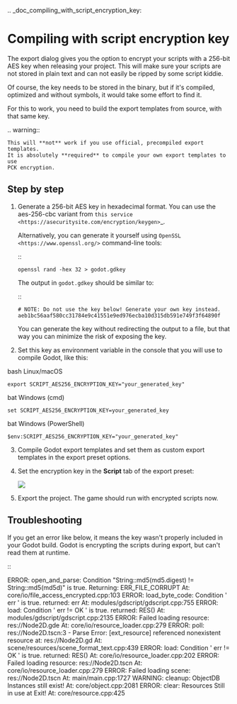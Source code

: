 .. _doc_compiling_with_script_encryption_key:

Compiling with script encryption key
====================================


The export dialog gives you the option to encrypt your scripts with a 256-bit
AES key when releasing your project. This will make sure your scripts are not
stored in plain text and can not easily be ripped by some script kiddie.

Of course, the key needs to be stored in the binary, but if it's compiled,
optimized and without symbols, it would take some effort to find it.

For this to work, you need to build the export templates from source,
with that same key.

.. warning::

    This will **not** work if you use official, precompiled export templates.
    It is absolutely **required** to compile your own export templates to use
    PCK encryption.

Step by step
------------

1. Generate a 256-bit AES key in hexadecimal format. You can use the aes-256-cbc variant from
   `this service <https://asecuritysite.com/encryption/keygen>`_.

   Alternatively, you can generate it yourself using
   `OpenSSL <https://www.openssl.org/>` command-line tools:

   ::

       openssl rand -hex 32 > godot.gdkey

   The output in `godot.gdkey` should be similar to:

   ::

       # NOTE: Do not use the key below! Generate your own key instead.
       aeb1bc56aaf580cc31784e9c41551e9ed976ecba10d315db591e749f3f64890f

   You can generate the key without redirecting the output to a file, but
   that way you can minimize the risk of exposing the key.

2. Set this key as environment variable in the console that you will use to
   compile Godot, like this:


bash Linux/macOS

``` export SCRIPT_AES256_ENCRYPTION_KEY="your_generated_key" ```

bat Windows (cmd)

``` set SCRIPT_AES256_ENCRYPTION_KEY=your_generated_key ```

bat Windows (PowerShell)

``` $env:SCRIPT_AES256_ENCRYPTION_KEY="your_generated_key" ```

3. Compile Godot export templates and set them as custom export templates
   in the export preset options.

4. Set the encryption key in the **Script** tab of the export preset:

   ![](img/script_encryption_key.png)

5. Export the project. The game should run with encrypted scripts now.

Troubleshooting
---------------

If you get an error like below, it means the key wasn't properly included in
your Godot build. Godot is encrypting the scripts during export, but can't read
them at runtime.

::

   ERROR: open_and_parse: Condition "String::md5(md5.digest) != String::md5(md5d)" is true. Returning: ERR_FILE_CORRUPT
      At: core/io/file_access_encrypted.cpp:103
   ERROR: load_byte_code: Condition ' err ' is true. returned: err
      At: modules/gdscript/gdscript.cpp:755
   ERROR: load: Condition ' err != OK ' is true. returned: RES()
      At: modules/gdscript/gdscript.cpp:2135
   ERROR: Failed loading resource: res://Node2D.gde
      At: core/io/resource_loader.cpp:279
   ERROR: poll: res://Node2D.tscn:3 - Parse Error: [ext_resource] referenced nonexistent resource at: res://Node2D.gd
      At: scene/resources/scene_format_text.cpp:439
   ERROR: load: Condition ' err != OK ' is true. returned: RES()
      At: core/io/resource_loader.cpp:202
   ERROR: Failed loading resource: res://Node2D.tscn
      At: core/io/resource_loader.cpp:279
   ERROR: Failed loading scene: res://Node2D.tscn
      At: main/main.cpp:1727
   WARNING: cleanup: ObjectDB Instances still exist!
        At: core/object.cpp:2081
   ERROR: clear: Resources Still in use at Exit!
      At: core/resource.cpp:425
